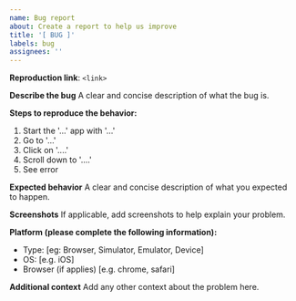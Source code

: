 ```yaml
---
name: Bug report
about: Create a report to help us improve
title: '[ BUG ]'
labels: bug
assignees: ''
---
```


<!--

⚠️ **Important**: Issues must include a valid reproduction link. Reports without one will be automatically closed.

You can quickly create a minimal reproduction using:

```bash
npx @react-native-reusables/cli@latest init -t minimal
```

-->

**Reproduction link**: `<link>`

**Describe the bug**
A clear and concise description of what the bug is.

**Steps to reproduce the behavior:**

1. Start the '...' app with '...'
2. Go to '...'
3. Click on '....'
4. Scroll down to '....'
5. See error

**Expected behavior**
A clear and concise description of what you expected to happen.

**Screenshots**
If applicable, add screenshots to help explain your problem.

**Platform (please complete the following information):**

- Type: [eg: Browser, Simulator, Emulator, Device]
- OS: [e.g. iOS]
- Browser (if applies) [e.g. chrome, safari]

**Additional context**
Add any other context about the problem here.
